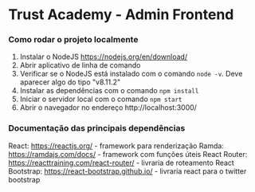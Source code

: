 # Trust Academy - Admin Frontend

### Como rodar o projeto localmente

1. Instalar o NodeJS https://nodejs.org/en/download/
2. Abrir aplicativo de linha de comando
3. Verificar se o NodeJS está instalado com o comando `node -v`. Deve aparecer algo do tipo "v8.11.2"
4. Instalar as dependências com o comando `npm install`
5. Iniciar o servidor local com o comando `npm start`
6. Abrir o navegador no endereço http://localhost:3000/

### Documentação das principais dependências

React: https://reactjs.org/ - framework para renderização
Ramda: https://ramdajs.com/docs/ - framework com funções úteis
React Router: https://reacttraining.com/react-router/ - livraria de roteamento
React Bootstrap: https://react-bootstrap.github.io/ - livraria react para o twitter bootstrap
